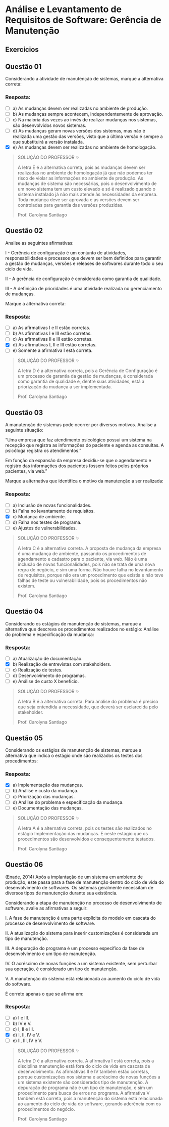 # Análise e Levantamento de Requisitos de Software: Gerência de Manutenção

## Exercícios


## Questão 01 
Considerando a atividade de manutenção de sistemas, marque a alternativa correta:

### Resposta:
- [ ] a) As mudanças devem ser realizadas no ambiente de produção.
- [ ] b) ​As mudanças sempre acontecem, independentemente de aprovação.
- [ ] c) ​Na maioria das vezes ao invés de realizar mudanças nos sistemas, são desenvolvidos novos sistemas.
- [ ] d) ​As mudanças geram novas versões dos sistemas, mas não é realizada uma gestão das versões, visto que a última versão é sempre a que substituirá a versão instalada.
- [x] e) ​As mudanças devem ser realizadas no ambiente de homologação.

> SOLUÇÃO DO PROFESSOR ✨
>
> A letra E é a alternativa correta, pois as mudanças devem ser realizadas no ambiente de homologação já que não podemos ter risco de violar as informações no ambiente de produção. As mudanças de sistema são necessárias, pois o desenvolvimento de um novo sistema tem um custo elevado e só é realizado quando o sistema instalado já não mais atende às necessidades da empresa. Toda mudança deve ser aprovada e as versões devem ser controladas para garantia das versões produzidas.
>
> Prof. Carolyna Santiago


## Questão 02 
Analise as seguintes afirmativas:

I - Gerência de configuração é um conjunto de atividades, responsabilidades e processos que devem ser bem definidos para garantir a gestão de mudanças, versões e releases de softwares durante todo o seu ciclo de vida.

II - A gerência de configuração é considerada como garantia de qualidade.

III - A definição de prioridades é uma atividade realizada no gerenciamento de mudanças.

Marque a alternativa correta:

### Resposta:
- [ ] a) As afirmativas I e II estão corretas.
- [ ] b) ​As afirmativas I e III estão corretas.
- [ ] c) ​As afirmativas II e III estão corretas.
- [x] d) As afirmativas I, II e III estão corretas.
- [ ] e) ​Somente a afirmativa I está correta.

> SOLUÇÃO DO PROFESSOR ✨
>
> A letra D é a alternativa correta, pois a Gerência de Configuração é um processo de garantia da gestão de mudanças, é considerada como garantia de qualidade e, dentre suas atividades, está a priorização da mudança a ser implementada.
>
> Prof. Carolyna Santiago


## Questão 03 
A manutenção de sistemas pode ocorrer por diversos motivos. Analise a seguinte situação:

“Uma empresa que faz atendimento psicológico possui um sistema na recepção que registra as informações do paciente e agenda as consultas.  A psicóloga registra os atendimentos.”

Em função da expansão da empresa decidiu-se que o agendamento e registro das informações dos pacientes fossem feitos pelos próprios pacientes, via web.”

Marque a alternativa que identifica o motivo da manutenção a ser realizada:

### Resposta:
- [ ] a) Inclusão de novas funcionalidades.
- [ ] b) ​Falha no levantamento de requisitos.
- [x] c) Mudança de ambiente.
- [ ] d) ​Falha nos testes de programa.​
- [ ] e) ​Ajustes de vulnerabilidades.

> SOLUÇÃO DO PROFESSOR ✨
>
> A letra C é a alternativa correta. A proposta de mudança da empresa é uma mudança de ambiente, passando os procedimentos de agendamento e cadastro para o paciente, via web. Não é uma inclusão de novas funcionalidades, pois não se trata de uma nova regra de negócio, e sim uma forma. Não houve falha no levantamento de requisitos, porque não era um procedimento que existia e não teve falhas de teste ou vulnerabilidade, pois os procedimentos não existem.
>
> Prof. Carolyna Santiago


## Questão 04 
Considerando os estágios de manutenção de sistemas, marque a alternativa que descreva os procedimentos realizados no estágio: Análise do problema e especificação da mudança:

### Resposta:
- [ ] a) Atualização de documentação.
- [x] b) Realização de entrevistas com stakeholders.
- [ ] c) ​Realização de testes.
- [ ] d) ​Desenvolvimento de programas.
- [ ] e) ​Análise de custo X benefício.

> SOLUÇÃO DO PROFESSOR ✨
>
> ​A letra B é a alternativa correta. Para análise do problema é preciso que seja entendida a necessidade, que deverá ser esclarecida pelo stakeholder.
>
> Prof. Carolyna Santiago


## Questão 05 
Considerando os estágios de manutenção de sistemas, marque a alternativa que indica o estágio onde são realizados os testes dos procedimentos:

### Resposta:
- [x] a) Implementação das mudanças.
- [ ] b) ​Análise e custo da mudança.
- [ ] c) ​Priorização das mudanças.
- [ ] d) ​Análise do problema e especificação da mudança.
- [ ] e) ​Documentação das mudanças.

> SOLUÇÃO DO PROFESSOR ✨
>
> ​A letra A é a alternativa correta, pois os testes são realizados no estágio Implementação das mudanças. É neste estágio que os procedimentos são desenvolvidos e consequentemente testados.
>
> Prof. Carolyna Santiago


## Questão 06 
(Enade, 2014) Após a implantação de um sistema em ambiente de produção, este passa para a fase de manutenção dentro do ciclo de vida do desenvolvimento de softwares. Os sistemas geralmente necessitam de diversos tipos de manutenção durante sua existência.

Considerando a etapa de manutenção no processo de desenvolvimento de software, avalie as afirmativas a seguir:

I. A fase de manutenção é uma parte explícita do modelo em cascata do processo de desenvolvimento de software.

II. A atualização do sistema para inserir customizações é considerada um tipo de manutenção.

III. A depuração do programa é um processo específico da fase de desenvolvimento e um tipo de manutenção.

IV. O acréscimo de novas funções a um sistema existente, sem perturbar sua operação, é considerado um tipo de manutenção.

V. A manutenção do sistema está relacionada ao aumento do ciclo de vida do software.

É correto apenas o que se afirma em:

### Resposta:
- [ ] a) I e III.
- [ ] b) ​IV e V.
- [ ] c) ​I, II e III.
- [x] d) ​I, II, IV e V.
- [ ] e) ​II, III, IV e V.

> SOLUÇÃO DO PROFESSOR ✨
>
> ​A letra D é a alternativa correta. A afirmativa I está correta, pois a disciplina manutenção está fora do ciclo de vida em cascata de desenvolvimento. As afirmativas II e IV também estão corretas, porque customizações nos sistema e acréscimo de novas funções a um sistema existente são considerados tipo de manutenção. A depuração de programa não é um tipo de manutenção, e sim um procedimento para busca de erros no programa. A afirmativa V também está correta, pois a manutenção do sistema está relacionada ao aumento do ciclo de vida do software, gerando aderência com os procedimentos do negócio.
>
> Prof. Carolyna Santiago